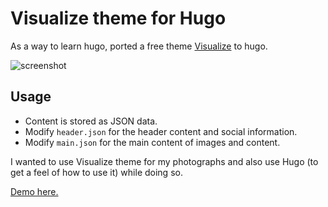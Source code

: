 # Visualize theme for Hugo

As a way to learn hugo, ported a free theme [Visualize](https://templated.co/visualize) to hugo.

![screenshot](https://raw.githubusercontent.com/aswinkarthik93/visualize-hugo/master/screenshot.png)

## Usage

- Content is stored as JSON data.
- Modify `header.json` for the header content and social information.
- Modify `main.json` for the main content of images and content.

I wanted to use Visualize theme for my photographs and also use Hugo (to get a feel of how to use it) while doing so.

[Demo here.](https://aswinkarthik93.github.io/visualize-hugo/)